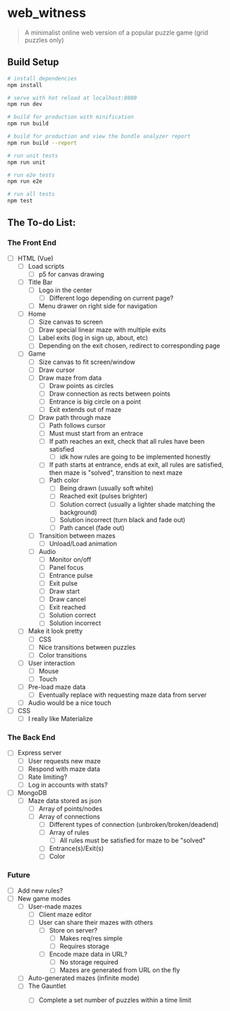 # web_witness

> A minimalist online web version of a popular puzzle game (grid puzzles only)

## Build Setup

``` bash
# install dependencies
npm install

# serve with hot reload at localhost:8080
npm run dev

# build for production with minification
npm run build

# build for production and view the bundle analyzer report
npm run build --report

# run unit tests
npm run unit

# run e2e tests
npm run e2e

# run all tests
npm test
```

## The To-do List:
### The Front End
- [ ] HTML (Vue)
	- [ ] Load scripts
		- [ ] p5 for canvas drawing
	- [ ] Title Bar
		- [ ] Logo in the center
			- [ ] Different logo depending on current page?
		- [ ] Menu drawer on right side for navigation
	- [ ] Home 
		- [ ] Size canvas to screen
		- [ ] Draw special linear maze with multiple exits
		- [ ] Label exits (log in sign up, about, etc)
		- [ ] Depending on the exit chosen, redirect to corresponding page
	- [ ] Game
		- [ ] Size canvas to fit screen/window
		- [ ] Draw cursor
		- [ ] Draw maze from data
			- [ ] Draw points as circles
			- [ ] Draw connection as rects between points
			- [ ] Entrance is big circle on a point
			- [ ] Exit extends out of maze
		- [ ] Draw path through maze
			- [ ] Path follows cursor
			- [ ] Must must start from an entrace
			- [ ] If path reaches an exit, check that all rules have been satisfied
				- [ ] idk how rules are going to be implemented honestly
			- [ ] If path starts at entrance, ends at exit, all rules are satisfied, then maze is "solved", transition to next maze
			- [ ] Path color
				- [ ] Being drawn (usually soft white)
				- [ ] Reached exit (pulses brighter)
				- [ ] Solution correct (usually a lighter shade matching the background)
				- [ ] Solution incorrect (turn black and fade out)
				- [ ] Path cancel (fade out)
		- [ ] Transition between mazes
			- [ ] Unload/Load animation
		- [ ] Audio
			- [ ] Monitor on/off
			- [ ] Panel focus
			- [ ] Entrance pulse
			- [ ] Exit pulse
			- [ ] Draw start
			- [ ] Draw cancel
			- [ ] Exit reached
			- [ ] Solution correct
			- [ ] Solution incorrect
	- [ ] Make it look pretty
		- [ ] CSS
		- [ ] Nice transitions between puzzles
		- [ ] Color transitions
	- [ ] User interaction
		- [ ] Mouse
		- [ ] Touch
	- [ ] Pre-load maze data
		- [ ] Eventually replace with requesting maze data from server
	- [ ] Audio would be a nice touch
- [ ] CSS
	- [ ] I really like Materialize

### The Back End
- [ ] Express server
	- [ ] User requests new maze
	- [ ] Respond with maze data
	- [ ] Rate limiting?
	- [ ] Log in accounts with stats?
- [ ] MongoDB
	- [ ] Maze data stored as json
		- [ ] Array of points/nodes
		- [ ] Array of connections
			- [ ] Different types of connection (unbroken/broken/deadend)
			- [ ] Array of rules
				- [ ] All rules must be satisfied for maze to be "solved"
			- [ ] Entrance(s)/Exit(s)
			- [ ] Color

### Future
- [ ] Add new rules?
- [ ] New game modes
	- [ ] User-made mazes
		- [ ] Client maze editor
		- [ ] User can share their mazes with others
			- [ ] Store on server?
				- [ ] Makes req/res simple
				- [ ] Requires storage 
			- [ ] Encode maze data in URL?
				- [ ] No storage required
				- [ ] Mazes are generated from URL on the fly
	- [ ] Auto-generated mazes (infinite mode)
	- [ ] The Gauntlet 
		- [ ] Complete a set number of puzzles within a time limit

